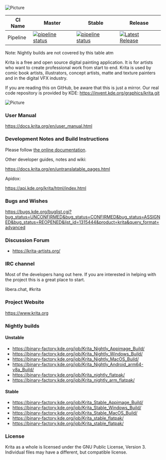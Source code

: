 ![Picture](https://krita.org/images/krita-logo-light.svg)

| CI Name     | Master | Stable | Release |
| ------------------- | ---------------- | ------ | ------- |
| Pipeline | [![pipeline status](https://invent.kde.org/graphics/krita/badges/master/pipeline.svg)](https://invent.kde.org/graphics/krita/-/commits/master) | [![pipeline status](https://invent.kde.org/graphics/krita/badges/krita/5.2/pipeline.svg)](https://invent.kde.org/graphics/krita/-/commits/krita/5.2) | [![Latest Release](https://invent.kde.org/graphics/krita/-/badges/release.svg)](https://invent.kde.org/graphics/krita/-/releases) |

Note: Nightly builds are not covered by this table atm

Krita is a free and open source digital painting application. It is for artists who want to create professional work from start to end. Krita is used by comic book artists, illustrators, concept artists, matte and texture painters and in the digital VFX industry.

If you are reading this on GitHub, be aware that this is just a mirror. Our real code repository is provided by KDE: https://invent.kde.org/graphics/krita.git

![Picture](https://krita.org/images/hero-image-50.webp)


### User Manual
https://docs.krita.org/en/user_manual.html

### Development Notes and Build Instructions

Please follow [the online documentation](https://docs.krita.org/en/untranslatable_pages/building_krita.html).

Other developer guides, notes and wiki:

https://docs.krita.org/en/untranslatable_pages.html

Apidox:

https://api.kde.org/krita/html/index.html

### Bugs and Wishes

https://bugs.kde.org/buglist.cgi?bug_status=UNCONFIRMED&bug_status=CONFIRMED&bug_status=ASSIGNED&bug_status=REOPENED&list_id=1315444&product=krita&query_format=advanced

### Discussion Forum

* https://krita-artists.org/

### IRC channel

Most of the developers hang out here. If you are interested in helping with the project this is a great place to start.

libera.chat, #krita

### Project Website

https://www.krita.org


### Nightly builds

#### Unstable

* https://binary-factory.kde.org/job/Krita_Nightly_Appimage_Build/
* https://binary-factory.kde.org/job/Krita_Nightly_Windows_Build/
* https://binary-factory.kde.org/job/Krita_Nightly_MacOS_Build/
* https://binary-factory.kde.org/job/Krita_Nightly_Android_arm64-v8a_Build/
* https://binary-factory.kde.org/job/Krita_nightly_flatpak/
* https://binary-factory.kde.org/job/Krita_nightly_arm_flatpak/

#### Stable

* https://binary-factory.kde.org/job/Krita_Stable_Appimage_Build/
* https://binary-factory.kde.org/job/Krita_Stable_Windows_Build/
* https://binary-factory.kde.org/job/Krita_Stable_MacOS_Build/
* https://binary-factory.kde.org/job/Krita_stable_flatpak/
* https://binary-factory.kde.org/job/Krita_stable_flatpak/


### License

Krita as a whole is licensed under the GNU Public License, Version 3. Individual files may have a different, but compatible license.
